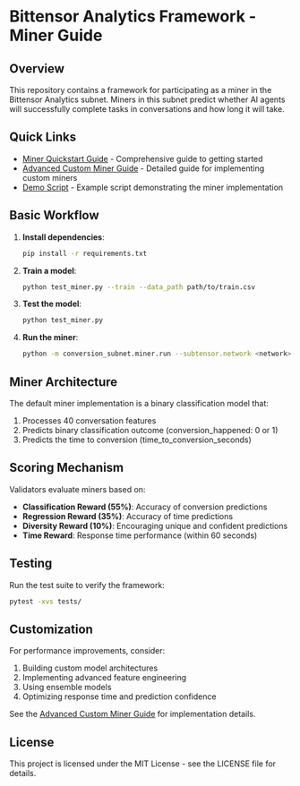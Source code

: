 # Bittensor Analytics Framework - Miner Guide

## Overview

This repository contains a framework for participating as a miner in the Bittensor Analytics subnet. Miners in this subnet predict whether AI agents will successfully complete tasks in conversations and how long it will take.

## Quick Links

- [Miner Quickstart Guide](MINER_QUICKSTART.md) - Comprehensive guide to getting started
- [Advanced Custom Miner Guide](CUSTOM_MINER_GUIDE.md) - Detailed guide for implementing custom miners
- [Demo Script](test_miner.py) - Example script demonstrating the miner implementation

## Basic Workflow

1. **Install dependencies**:
   ```bash
   pip install -r requirements.txt
   ```

2. **Train a model**:
   ```bash
   python test_miner.py --train --data_path path/to/train.csv
   ```

3. **Test the model**:
   ```bash
   python test_miner.py
   ```

4. **Run the miner**:
   ```bash
   python -m conversion_subnet.miner.run --subtensor.network <network> --wallet.name <wallet> --wallet.hotkey <hotkey>
   ```

## Miner Architecture

The default miner implementation is a binary classification model that:

1. Processes 40 conversation features
2. Predicts binary classification outcome (conversion_happened: 0 or 1)
3. Predicts the time to conversion (time_to_conversion_seconds)

## Scoring Mechanism

Validators evaluate miners based on:

- **Classification Reward (55%)**: Accuracy of conversion predictions
- **Regression Reward (35%)**: Accuracy of time predictions
- **Diversity Reward (10%)**: Encouraging unique and confident predictions
- **Time Reward**: Response time performance (within 60 seconds)

## Testing

Run the test suite to verify the framework:

```bash
pytest -xvs tests/
```

## Customization

For performance improvements, consider:

1. Building custom model architectures
2. Implementing advanced feature engineering
3. Using ensemble models
4. Optimizing response time and prediction confidence

See the [Advanced Custom Miner Guide](CUSTOM_MINER_GUIDE.md) for implementation details.

## License

This project is licensed under the MIT License - see the LICENSE file for details. 